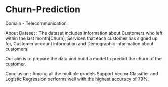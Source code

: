 # Churn-Prediction
Domain - Telecommunication

About Dataset : 
The dataset includes information about Customers who left within the last month[Churn], Services that each customer has signed up for, Customer account information and Demographic information about customers.

Our aim is to prepare the data and build a model to predict the churn of the customer.

Conclusion :
Among all the multiple models Support Vector Classifier and Logistic Regression performs well with the highest accuracy of 79%.

